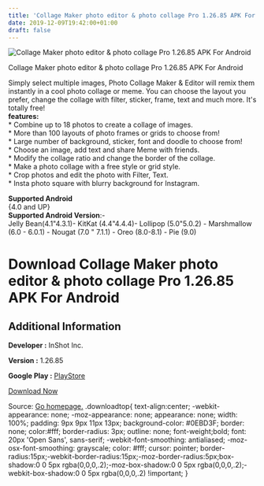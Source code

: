 ```yaml
---
title: 'Collage Maker photo editor & photo collage Pro 1.26.85 APK For Android'
date: 2019-12-09T19:42:00+01:00
draft: false
---
```


![Collage Maker photo editor & photo collage Pro 1.26.85 APK For Android](https://i2.wp.com/apkhome.net/wp-content/uploads/2019/12/Collage-Maker-photo-editor-photo-collage-Pro-1.26.85.png "Collage Maker photo editor & photo collage Pro 1.26.85 APK For Android")

  

Collage Maker photo editor & photo collage Pro 1.26.85 APK For Android

Simply select multiple images, Photo Collage Maker & Editor will remix them instantly in a cool photo collage or meme. You can choose the layout you prefer, change the collage with filter, sticker, frame, text and much more. It's totally free!  
**features:**  
\* Combine up to 18 photos to create a collage of images.  
\* More than 100 layouts of photo frames or grids to choose from!  
\* Large number of background, sticker, font and doodle to choose from!  
\* Choose an image, add text and share Meme with friends.  
\* Modify the collage ratio and change the border of the collage.  
\* Make a photo collage with a free style or grid style.  
\* Crop photos and edit the photo with Filter, Text.  
\* Insta photo square with blurry background for Instagram.

**Supported Android**  
{4.0 and UP}  
**Supported Android Version**:-  
Jelly Bean(4.1"4.3.1)- KitKat (4.4"4.4.4)- Lollipop (5.0"5.0.2) - Marshmallow (6.0 - 6.0.1) - Nougat (7.0 " 7.1.1) - Oreo (8.0-8.1) - Pie (9.0)

Download Collage Maker photo editor & photo collage Pro 1.26.85 APK For Android
===============================================================================

Additional Information
----------------------

**Developer :** InShot Inc.

**Version :** 1.26.85

**Google Play :** [PlayStore](https://play.google.com/store/apps/details?id=photocollage.photoeditor.collagemaker&hl=en)

  

[Download Now](https://store4app.co/post/collage-maker-photo-editor-amp-photo-collage-pro-1-26-85-apk-for-android_1575908745)

  
Source: [Go homepage.](https://store4app.co/post/collage-maker-photo-editor-amp-photo-collage-pro-1-26-85-apk-for-android_1575908745) .downloadtop{ text-align:center; -webkit-appearance: none; -moz-appearance: none; appearance: none; width: 100%; padding: 9px 9px 11px 13px; background-color: #0EBD3F; border: none; color:#fff; border-radius: 3px; outline: none; font-weight;bold; font: 20px 'Open Sans', sans-serif; -webkit-font-smoothing: antialiased; -moz-osx-font-smoothing: grayscale; color: #fff; cursor: pointer; border-radius:15px;-webkit-border-radius:15px;-moz-border-radius:5px;box-shadow:0 0 5px rgba(0,0,0,.2);-moz-box-shadow:0 0 5px rgba(0,0,0,.2);-webkit-box-shadow:0 0 5px rgba(0,0,0,.2) !important; }